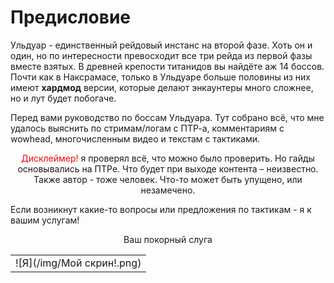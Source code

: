# Предисловие #

Ульдуар - единственный рейдовый инстанс на второй фазе. Хоть он и один, но по интересности превосходит все три рейда из первой фазы вместе взятых. В древней крепости титанидов вы найдёте аж 14 боссов. Почти как в Наксрамасе, только в Ульдуаре больше половины из них имеют **хардмод** версии, которые делают энкаунтеры много сложнее, но и лут будет побогаче.

Перед вами руководство по боссам Ульдуара. Тут собрано всё, что мне удалось выяснить по стримам/логам с ПТР-а, комментариям с wowhead, многочисленным видео и текстам с тактиками. 

<p align="center">
  <span style="color: red"> Дисклеймер! </span> я проверял всё, что можно было проверить. Но гайды основывались на ПТРе. Что будет при выходе контента – неизвестно. Также автор - тоже человек. Что-то может быть упущено, или незамечено. 
 
 Если возникнут какие-то вопросы или предложения по тактикам - я к вашим услугам!
</p>

<p align="center">Ваш покорный слуга</p>

||
|:---:|
|![Я](/img/Мой скрин!.png)|
